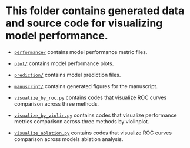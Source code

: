 # This folder contains generated data and source code for visualizing model performance.

+ [`performance/`](performance/) contains model performance metric files.

+ [`plot/`](plot/) contains model performance plots.

+ [`prediction/`](prediction/) contains model prediction files. 

+ [`manuscript/`](manuscript/) contains generated figures for the manuscript.

+ [`visualize_by_roc.py`](visualize_by_roc.py) contains codes that visualize ROC curves comparison across three methods.

+ [`visualize_by_violin.py`](visualize_by_violin.py) contains codes that visualize performance metrics comparison across three methods by violinplot.

+ [`visualize_ablation.py`](visualize_ablation.py) contains codes that visualize ROC curves comparison across models ablation analysis.

